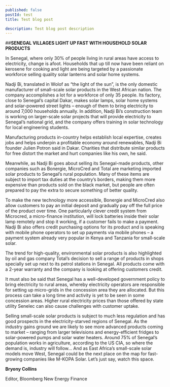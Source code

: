```yaml
---
published: false 
postId: test
title: Test blog post

description: Test blog post description
---
```

##<b>SENEGAL VILLAGES LIGHT UP FAST WITH HOUSEHOLD SOLAR PRODUCTS</b>

In Senegal, where only 30% of people living in rural areas have access to electricity, change is afoot.  Households that up till now have been reliant on kerosene for cooking and light are being targeted by a passionate workforce selling quality solar lanterns and solar home systems. 

Nadji Bi, translated in Wolof as “the light of the sun”, is the only domestic manufacturer of small-scale solar products in the West African nation. The company accomplishes a lot for a workforce of only 35 people. Its factory, close to Senegal’s capital Dakar, makes solar lamps, solar home systems and solar-powered street lights – enough of them to bring electricity to around 7,000 households annually. In addition, Nadji Bi’s construction team is working on larger-scale solar projects that will provide electricity to Senegal’s national grid, and the company offers training in solar technology for local engineering students. 

Manufacturing products in-country helps establish local expertise, creates jobs and helps underpin a profitable economy around renewables, Nadji Bi founder Julien Potron said in Dakar. Charities that distribute similar products for free distort the market and hurt companies like his own, he said. 

Meanwhile, as Nadji Bi goes about selling its Senegal-made products, other companies such as Bonergie, MicroCred and Total are marketing imported solar products to Senegal’s rural population. Many of these items are subject to import tax duties at the country’s borders, making them more expensive than products sold on the black market, but people are often prepared to pay the extra to secure something of better quality. 

To make the new technology more accessible, Bonergie and MicroCred also allow customers to pay an initial deposit and gradually pay off the full price of the product over time. One particularly clever credit system from Microcred, a micro-finance institution, will lock batteries inside their solar lamp remotely and stop it working, if a customer fails to make a payment. Nadji Bi also offers credit purchasing options for its product and is speaking with mobile phone operators to set up payments via mobile phones – a payment system already very popular in Kenya and Tanzania for small-scale solar. 

The trend for high-quality, environmental solar products is also highlighted by oil and gas company Total’s decision to sell a range of products in shops specially set up next to its petrol stations in Senegal. All products come with a 2-year warranty and the company is looking at offering customers credit.

It must also be said that Senegal has a well-developed government policy to bring electricity to rural areas, whereby electricity operators are responsible for setting up micro-grids in the concession area they are allocated. But this process can take a long time and activity is yet to be seen in some concession areas. Higher rural electricity prices than those offered by state utility Senelec can also cause challenges with customer uptake.

Selling small-scale solar products is subject to much less regulation and has good prospects in the electricity-starved regions of Senegal. As the industry gains ground we are likely to see more advanced products coming to market – ranging from larger televisions and energy-efficient fridges to solar-powered pumps and solar water heaters. Around 75% of Senegal’s population works in agriculture, according to the US CIA, so where the demand is, industry will follow…  And as East Africa’s small-scale solar models move West, Senegal could be the next place on the map for fast-growing companies like M-KOPA Solar. Let’s just say, watch this space.

**Bryony Collins**

Editor, Bloomberg New Energy Finance
